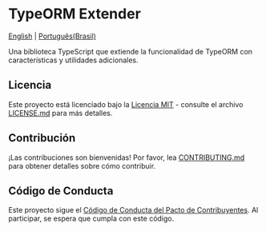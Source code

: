 # TypeORM Extender

[English](README.md) | [Português(Brasil)](README_pt_br.md)

Una biblioteca TypeScript que extiende la funcionalidad de TypeORM con características y utilidades adicionales.

## Licencia

Este proyecto está licenciado bajo la [Licencia MIT](LICENSE.md) - consulte el archivo [LICENSE.md](LICENSE.md) para más detalles.

## Contribución

¡Las contribuciones son bienvenidas! Por favor, lea [CONTRIBUTING.md](CONTRIBUTING.md) para obtener detalles sobre cómo contribuir.

## Código de Conducta

Este proyecto sigue el [Código de Conducta del Pacto de Contribuyentes](CODE_OF_CONDUCT.md). Al participar, se espera que cumpla con este código.
